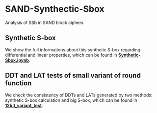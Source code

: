 # SAND-Synthectic-Sbox
Analysis of SSb in SAND block ciphers

## Synthetic S-box
We show the full informations about this synthetic S-box regarding differential and linear properties, which can be found in **[Synthetic-Sbox.ipynb](https://github.com/SAND-bar/SAND-Synthetic-Sbox/blob/master/Synthetic-Sbox.ipynb)**.

## DDT and LAT tests of small variant of round function
We check the consistency of DDTs and LATs generated by two methods: synthetic S-box calculation and big S-box, which can be found in **[12bit\_variant\_test](https://github.com/SAND-bar/SAND-Synthetic-Sbox/blob/master/12bit_variant_test)**.
